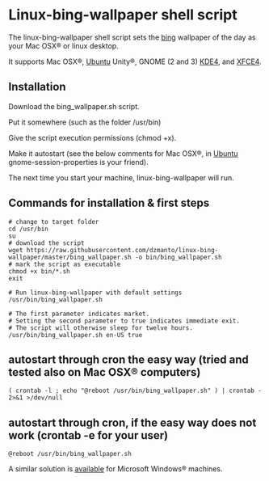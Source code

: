 # Linux-bing-wallpaper shell script

The linux-bing-wallpaper shell script sets the <a href="http://www.bing.com">bing</a> wallpaper of the day as your Mac OSX® or linux desktop.

It supports Mac OSX®, <a href="https://www.ubuntu.com/">Ubuntu</a> Unity®, GNOME (2 and 3) <a href="https://www.kde.org/">KDE4</a>, and <a href="http://xfce.org/">XFCE4</a>.

## Installation

Download the bing_wallpaper.sh script.

Put it somewhere (such as the folder /usr/bin)

Give the script execution permissions (chmod +x).

Make it autostart (see the below comments for Mac OSX®, in <a href="https://www.ubuntu.com/">Ubuntu</a> gnome-session-properties is your friend).

The next time you start your machine, linux-bing-wallpaper will run.

## Commands for installation & first steps
```
# change to target folder
cd /usr/bin
su
# download the script
wget https://raw.githubusercontent.com/dzmanto/linux-bing-wallpaper/master/bing_wallpaper.sh -o bin/bing_wallpaper.sh
# mark the script as executable
chmod +x bin/*.sh
exit

# Run linux-bing-wallpaper with default settings
/usr/bin/bing_wallpaper.sh

# The first parameter indicates market.
# Setting the second parameter to true indicates immediate exit.
# The script will otherwise sleep for twelve hours.
/usr/bin/bing_wallpaper.sh en-US true
```

## autostart through cron the easy way (tried and tested also on Mac OSX® computers)
```
( crontab -l ; echo "@reboot /usr/bin/bing_wallpaper.sh" ) | crontab - 2>&1 >/dev/null
```

## autostart through cron, if the easy way does not work (crontab -e for your user)
```
@reboot /usr/bin/bing_wallpaper.sh
```
<p>A similar solution is <a href="https://github.com/dzmanto/bang">available</a> for Microsoft Windows® machines. </p>
